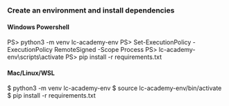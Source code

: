 ### Create an environment and install dependencies

#### Windows Powershell
PS> python3 -m venv lc-academy-env
PS> Set-ExecutionPolicy -ExecutionPolicy RemoteSigned -Scope Process
PS> lc-academy-env\scripts\activate
PS> pip install -r requirements.txt

#### Mac/Linux/WSL
$ python3 -m venv lc-academy-env
$ source lc-academy-env/bin/activate
$ pip install -r requirements.txt


